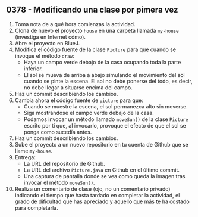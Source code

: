 ## 0378 - Modificando una clase por pimera vez

1. Toma nota de a qué hora comienzas la actividad.
2. Clona de nuevo el proyecto `house` en una carpeta llamada `my-house` (investiga en Internet cómo).
3. Abre el proyecto en BlueJ.
4. Modifica el código fuente de la clase `Picture` para que cuando se invoque el método `draw`:
    - Haya un campo verde debajo de la casa ocupando toda la parte inferior.
    - El sol se mueva de arriba a abajo simulando el movimiento del sol cuando se pinte la escena. El sol no debe ponerse del todo, es decir, no debe llegar a situarse encima del campo.
5. Haz un commit describiendo los cambios.
6. Cambia ahora el código fuente de `picture` para que:
    - Cuando se muestre la escena, el sol permanezca alto sin moverse.
    - Siga mostrándose el campo verde debajo de la casa.
    - Podamos invocar un método llamado `moveSun()` de la clase `Picture` escrito por ti que, al invocarlo, provoque el efecto de que el sol se ponga como sucedía antes.
7. Haz un commit describiendo los cambios.
8. Sube el proyecto a un nuevo repositorio en tu cuenta de Github que se llame `my-house`.
9. Entrega:
    - La URL del repositorio de Github.
    - La URL del archivo `Picture.java` en Github en el último commit.
    - Una captura de pantalla donde se vea como queda la imagen tras invocar el método `moveSun()`.
10. Realiza un comentario de clase (ojo, no un comentario privado) indicando el tiempo que hasta tardado en completar la actividad, el grado de dificultad que has apreciado y aquello que más te ha costado para completarla.
